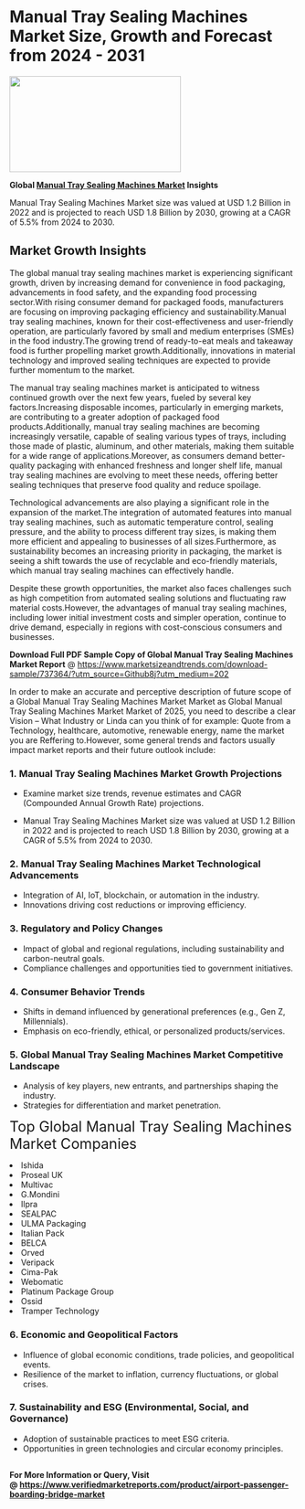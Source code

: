 <H1>Manual Tray Sealing Machines Market Size, Growth and Forecast from 2024 - 2031</H1><img class="aligncenter size-medium wp-image-584254" src="https://thirdeyenews.in/wp-content/uploads/2024/09/Global-Market-Research-300x168.jpeg" alt="" width="300" height="168" /><p><strong>Global&nbsp;<a href="https://www.marketsizeandtrends.com/download-sample/737364/?utm_source=Github8j?utm_medium=202">Manual Tray Sealing Machines Market</a> Insights</strong></p><p>Manual Tray Sealing Machines Market size was valued at USD 1.2 Billion in 2022 and is projected to reach USD 1.8 Billion by 2030, growing at a CAGR of 5.5% from 2024 to 2030.</p><p><h2>Market Growth Insights</h2> <p>The global manual tray sealing machines market is experiencing significant growth, driven by increasing demand for convenience in food packaging, advancements in food safety, and the expanding food processing sector.With rising consumer demand for packaged foods, manufacturers are focusing on improving packaging efficiency and sustainability.Manual tray sealing machines, known for their cost-effectiveness and user-friendly operation, are particularly favored by small and medium enterprises (SMEs) in the food industry.The growing trend of ready-to-eat meals and takeaway food is further propelling market growth.Additionally, innovations in material technology and improved sealing techniques are expected to provide further momentum to the market.</p> <p>The manual tray sealing machines market is anticipated to witness continued growth over the next few years, fueled by several key factors.Increasing disposable incomes, particularly in emerging markets, are contributing to a greater adoption of packaged food products.Additionally, manual tray sealing machines are becoming increasingly versatile, capable of sealing various types of trays, including those made of plastic, aluminum, and other materials, making them suitable for a wide range of applications.Moreover, as consumers demand better-quality packaging with enhanced freshness and longer shelf life, manual tray sealing machines are evolving to meet these needs, offering better sealing techniques that preserve food quality and reduce spoilage.</p> <p>Technological advancements are also playing a significant role in the expansion of the market.The integration of automated features into manual tray sealing machines, such as automatic temperature control, sealing pressure, and the ability to process different tray sizes, is making them more efficient and appealing to businesses of all sizes.Furthermore, as sustainability becomes an increasing priority in packaging, the market is seeing a shift towards the use of recyclable and eco-friendly materials, which manual tray sealing machines can effectively handle.</p> <p>Despite these growth opportunities, the market also faces challenges such as high competition from automated sealing solutions and fluctuating raw material costs.However, the advantages of manual tray sealing machines, including lower initial investment costs and simpler operation, continue to drive demand, especially in regions with cost-conscious consumers and businesses.</p> <p><span class=""><strong>Download Full PDF Sample Copy of Global Manual Tray Sealing Machines Market Report</strong> @ <a href="https://www.marketsizeandtrends.com/download-sample/737364/?utm_source=Github8j?utm_medium=202" target="_blank">https://www.marketsizeandtrends.com/download-sample/737364/?utm_source=Github8j?utm_medium=202</a></span></p><p>In order to make an accurate and perceptive description of future scope of a Global&nbsp;Manual Tray Sealing Machines Market Market as Global&nbsp;Manual Tray Sealing Machines Market Market of 2025, you need to describe a clear Vision &ndash; What Industry or Linda can you think of for example: Quote from a Technology, healthcare, automotive, renewable energy, name the market you are Reffering to.However, some general trends and factors usually impact market reports and their future outlook include:</p><h3>1.&nbsp;<strong>Manual Tray Sealing Machines Market Growth Projections</strong></h3><ul><li>Examine market size trends, revenue estimates and CAGR (Compounded Annual Growth Rate) projections.</li><li><p>Manual Tray Sealing Machines Market size was valued at USD 1.2 Billion in 2022 and is projected to reach USD 1.8 Billion by 2030, growing at a CAGR of 5.5% from 2024 to 2030.</p></li></ul><h3>2.&nbsp;<strong>Manual Tray Sealing Machines Market Technological Advancements</strong></h3><ul><li>Integration of AI, IoT, blockchain, or automation in the industry.</li><li>Innovations driving cost reductions or improving efficiency.</li></ul><h3>3.&nbsp;<strong>Regulatory and Policy Changes</strong></h3><ul><li>Impact of global and regional regulations, including sustainability and carbon-neutral goals.</li><li>Compliance challenges and opportunities tied to government initiatives.</li></ul><h3>4.&nbsp;<strong>Consumer Behavior Trends</strong></h3><ul><li>Shifts in demand influenced by generational preferences (e.g., Gen Z, Millennials).</li><li>Emphasis on eco-friendly, ethical, or personalized products/services.</li></ul><h3>5.&nbsp;<strong>Global Manual Tray Sealing Machines Market Competitive Landscape</strong></h3><ul><li>Analysis of key players, new entrants, and partnerships shaping the industry.</li><li>Strategies for differentiation and market penetration.</li></ul><p data-pm-slice="1 1 []"><span style="color: inherit; font-family: inherit; font-size: 25px;">Top Global Manual Tray Sealing Machines Market Companies</span></p><div class="" data-test-id=""><p><li>Ishida</li><li> Proseal UK</li><li> Multivac</li><li> G.Mondini</li><li> Ilpra</li><li> SEALPAC</li><li> ULMA Packaging</li><li> Italian Pack</li><li> BELCA</li><li> Orved</li><li> Veripack</li><li> Cima-Pak</li><li> Webomatic</li><li> Platinum Package Group</li><li> Ossid</li><li> Tramper Technology</li></p></div><h3>6.&nbsp;<strong>Economic and Geopolitical Factors</strong></h3><ul><li>Influence of global economic conditions, trade policies, and geopolitical events.</li><li>Resilience of the market to inflation, currency fluctuations, or global crises.</li></ul><h3>7.&nbsp;<strong>Sustainability and ESG (Environmental, Social, and Governance)</strong></h3><ul><li>Adoption of sustainable practices to meet ESG criteria.</li><li>Opportunities in green technologies and circular economy principles.</li></ul><h2><strong style="font-size: 14px;">For More Information or Query, Visit @&nbsp;</strong><a style="background-color: #ffffff; font-size: 14px;" href="https://www.marketsizeandtrends.com/report/manual-tray-sealing-machines-market/" target="_blank">https://www.verifiedmarketreports.com/product/airport-passenger-boarding-bridge-market</a></h2>